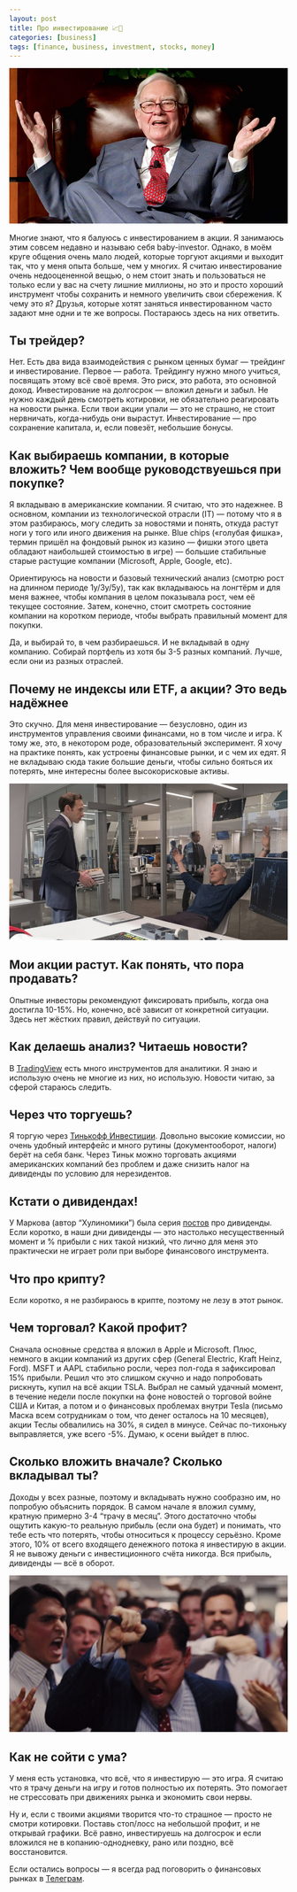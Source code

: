 ```yaml
---
layout: post
title: Про инвестирование 📈💸
categories: [business]
tags: [finance, business, investment, stocks, money]
---
```


![Warren Buffett](/static/blog/20190713/buffett.jpg)  
  
Многие знают, что я балуюсь с инвестированием в акции. Я занимаюсь этим совсем недавно и называю себя baby-investor. Однако, в моём круге общения очень мало людей, которые торгуют акциями и выходит так, что у меня опыта больше, чем у многих. Я считаю инвестирование очень недооцененной вещью, о нем стоит знать и пользоваться не только если у вас на счету лишние миллионы, но это и просто хороший инструмент чтобы сохранить и немного увеличить свои сбережения. К чему это я? Друзья, которые хотят заняться инвестированном часто задают мне одни и те же вопросы. Постараюсь здесь на них ответить.  

<!--more-->

## Ты трейдер? ##  

Нет. Есть два вида взаимодействия с рынком ценных бумаг — трейдинг и инвестирование. Первое — работа. Трейдингу нужно много учиться, посвящать этому всё своё время. Это риск, это работа, это основной доход. Инвестирование на долгосрок — вложил деньги и забыл. Не нужно каждый день смотреть котировки, не обязательно реагировать на новости рынка. Если твои акции упали — это не страшно, не стоит нервничать, когда-нибудь они вырастут. Инвестирование — про сохранение капитала, и, если повезёт, небольшие бонусы.  

## Как выбираешь компании, в которые вложить? Чем вообще руководствуешься при покупке? ##  

Я вкладываю в американские компании. Я считаю, что это надежнее. В основном, компании из технологической отрасли (IT) — потому что я в этом разбираюсь, могу следить за новостями и понять, откуда растут ноги у того или иного движения на рынке. Blue chips («голубая фишка», термин пришёл на фондовый рынок из казино — фишки этого цвета обладают наибольшей стоимостью в игре) — большие стабильные старые растущие компании (Microsoft, Apple, Google, etc).  

Ориентируюсь на новости и базовый технический анализ (смотрю рост на длинном периоде 1y/3y/5y), так как вкладываюсь на лонгтёрм и для меня важнее, чтобы компания в целом показывала рост, чем её текущее состояние. Затем, конечно, стоит смотреть состояние компании на коротком периоде, чтобы выбрать правильный момент для покупки.  

Да, и выбирай то, в чем разбираешься. И не вкладывай в одну компанию. Собирай портфель из хотя бы 3-5 разных компаний. Лучше, если они из разных отраслей.  

## Почему не индексы или ETF, а акции? Это ведь надёжнее ##  

Это скучно. Для меня инвестирование — безусловно, один из инструментов управления своими финансами, но в том числе и игра. К тому же, это, в некотором роде, образовательный эксперимент. Я хочу на практике понять, как устроены финансовые рынки, и с чем их едят. Я не вкладываю сюда такие большие деньги, чтобы сильно бояться их потерять, мне интересны более высокорисковые активы.  

![Fuck yeah!](/static/blog/20190713/fuckyeah.jpg)  

## Мои акции растут. Как понять, что пора продавать? ##  

Опытные инвесторы рекомендуют фиксировать прибыль, когда она достигла 10-15%. Но, конечно, всё зависит от конкретной ситуации. Здесь нет жёстких правил, действуй по ситуации.  

## Как делаешь анализ? Читаешь новости? ##  

В <a href="https://tradinview.com">TradingView</a> есть много инструментов для аналитики. Я знаю и использую очень не многие из них, но использую. Новости читаю, за сферой стараюсь следить.  

## Через что торгуешь? ##  

Я торгую через <a href="https://www.tinkoff.ru/sl/32DVSGNh87Z">Тинькофф Инвестиции</a>. Довольно высокие комиссии, но очень удобный интерфейс и много рутины (документооборот, налоги) берёт на себя банк. Через Тиньк можно торговать акциями американских компаний без проблем и даже снизить налог на дивиденды по условию для нерезидентов.  

## Кстати о дивидендах! ##  

У Маркова (автор “Хулиномики”) была серия <a href="https://t.me/hoolinomics/570">постов</a> про дивиденды. Если коротко, в наши дни дивиденды — это настолько несущественный момент и % прибыли с них такой низкий, что лично для меня это практически не играет роли при выборе финансового инструмента.  

## Что про крипту? ##  

Если коротко, я не разбираюсь в крипте, поэтому не лезу в этот рынок.  

## Чем торговал? Какой профит? ##  

Сначала основные средства я вложил в Apple и Microsoft. Плюс, немного в акции компаний из других сфер (General Electric, Kraft Heinz, Ford). MSFT и AAPL стабильно росли, через пол-года я зафиксировал 15% прибыли. Решил что это слишком скучно и надо попробовать рискнуть, купил на всё акции TSLA. Выбрал не самый удачный момент, в течение недели после покупки на фоне новостей о торговой войне США и Китая, а потом и о финансовых проблемах внутри Tesla (письмо Маска всем сотрудникам о том, что денег осталось на 10 месяцев), акции Теслы обвалились на 30%, я сидел в минусе. Сейчас по-тихоньку выправляется, уже всего -5%. Думаю, к осени выйдет в плюс.  

## Сколько вложить вначале? Сколько вкладывал ты? ##  

Доходы у всех разные, поэтому и вкладывать нужно сообразно им, но попробую объяснить порядок. В самом начале я вложил  сумму, кратную примерно 3-4 “трачу в месяц”. Этого достаточно чтобы ощутить какую-то реальную прибыль (если она будет) и понимать, что тебе есть что потерять, чтобы относиться к процессу серьёзно. Кроме этого, 10% от всего входящего денежного потока я инвестирую в акции. Я не вывожу деньги с инвестиционного счёта никогда. Вся прибыль, дивиденды — всё в оборот.  

![Stress](/static/blog/20190713/stress.jpg)  

## Как не сойти с ума? ##  

У меня есть установка, что всё, что я инвестирую — это игра. Я считаю что я трачу деньги на игру и готов полностью их потерять. Это помогает не стрессовать при движениях рынка и экономить свои нервы.  

Ну и, если с твоими акциями творится что-то страшное — просто не смотри котировки. Поставь стоп/лосс на небольшой профит, и не открывай графики. Всё равно, инвестируешь на долгосрок и если вложился не в копанию-однодневку, рано или поздно, всё восстановится.  

Если остались вопросы — я всегда рад поговорить о финансовых рынках в <a href="https://t.me/nbuevich">Телеграм</a>.
